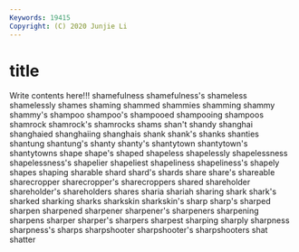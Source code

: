 ```yaml
---
Keywords: 19415
Copyright: (C) 2020 Junjie Li
---
```


# title

Write contents here!!!
shamefulness 
shamefulness's 
shameless 
shamelessly 
shames 
shaming 
shammed
shammies 
shamming 
shammy 
shammy's 
shampoo 
shampoo's 
shampooed 
shampooing 
shampoos 
shamrock
shamrock's 
shamrocks 
shams 
shan't 
shandy 
shanghai 
shanghaied 
shanghaiing 
shanghais 
shank
shank's 
shanks 
shanties 
shantung 
shantung's 
shanty 
shanty's 
shantytown 
shantytown's 
shantytowns
shape 
shape's 
shaped 
shapeless 
shapelessly 
shapelessness 
shapelessness's 
shapelier 
shapeliest 
shapeliness
shapeliness's 
shapely 
shapes 
shaping 
sharable 
shard 
shard's 
shards 
share 
share's
shareable 
sharecropper 
sharecropper's 
sharecroppers 
shared 
shareholder 
shareholder's 
shareholders 
shares 
sharia
shariah 
sharing 
shark 
shark's 
sharked 
sharking 
sharks 
sharkskin 
sharkskin's 
sharp
sharp's 
sharped 
sharpen 
sharpened 
sharpener 
sharpener's 
sharpeners 
sharpening 
sharpens 
sharper
sharper's 
sharpers 
sharpest 
sharping 
sharply 
sharpness 
sharpness's 
sharps 
sharpshooter 
sharpshooter's
sharpshooters 
shat 
shatter 
